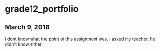 # grade12_portfolio

## March 9, 2018

i dont know what the point of this assignment was. i asked my teacher, he didn't know either.
